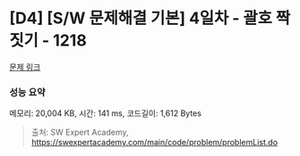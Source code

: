 # [D4] [S/W 문제해결 기본] 4일차 - 괄호 짝짓기 - 1218 

[문제 링크](https://swexpertacademy.com/main/code/problem/problemDetail.do?contestProbId=AV14eWb6AAkCFAYD) 

### 성능 요약

메모리: 20,004 KB, 시간: 141 ms, 코드길이: 1,612 Bytes



> 출처: SW Expert Academy, https://swexpertacademy.com/main/code/problem/problemList.do